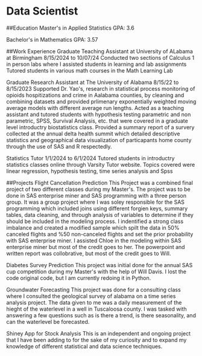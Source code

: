# Data Scientist

##Education
Master's in Applied Statistics
GPA: 3.6

Bachelor's in Mathematics
GPA: 3.57


##Work Experience
Graduate Teaching Assistant at University of ALabama at Birmingham
  8/15/2024 to 10/07/24
  Conducted two sections of Calculus 1 in person labs where I assisted students in learning and lab assignments
  Tutored students in various math courses in the Math Learning Lab

Graduate Research Assistant at The University of Alabama
  8/15/22 to 8/15/2023
  Supported Dr. Yao's, research in statistical process monitoring of opioids hospitizations and crime in Aalabama counties, by cleaning and combining datasets and provided prlimenary exponentially weighted moving average models with different average run lengths. 
  Acted as a teaching assistant and tutored students with hypothesis testing parametric and non parametric, SPSS, Survival Analysis, etc. that were covered in a graduate level introductry biostatistics class.
  Provided a summary report of a survery collected at the annual delta health summit which detailed descriptive statistics and geographical data visualization of particapants home county through the use of SAS and R respectedly. 
  
Statistics Tutor 
  1/1/2024 to 6/1/2024
  Tutored students in introductry statistics classes online through Varsity Tutor website. Topics covered were linear regression, hypothesis testing, time series     analysis and Spss



##Projects
Flight Cancellation Prediction
  This Project was a combined final project of two different classes during my Master's. The project was to be done in SAS enterprise miner and SAS programming with a three person group. It was a group project where I was soley responsible for the SAS programming which included joins using different forgien keys, summary tables,
  data cleaning, and through analysis of variables to determine if they should be included in the modeling process. I indentified a strong class imbalance and created a modified sample which spilt the data in 50% canceled flights and %50 non-canceled flights and set the prior probability with SAS enterprise miner. I assisted Chloe in the modeling within SAS enterprise miner but most of the credit goes to her. The powerpoint and written report was collobrative, but most of the credit goes to Will. 
  
Diabetes Survey Prediction
  This project was initial done for the annual SAS cup competition during my Master's with the help of Will Davis. I lost the code original code, but I am currently redoing it in Python. 

Groundwater Forecasting
  This project was done for a consulting class where I consulted the geological survey of alabama on a time series analysis project. The data given to me was a daily measurement of the hieght of the waterlevel in a well in Tuscaloosa county. I was tasked with answering a few questions such as is there a trend, is there seasonality, and can the waterlevel be forecasted. 
  
Shiney App for Stock Analysis
  This is an independent and ongoing project that I have been adding to for the sake of my curiosity and to expand my knowledge of different statistical and data science techniques. 
